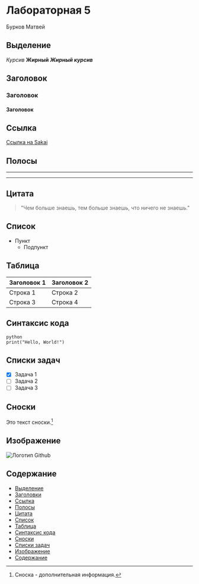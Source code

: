 # Лабораторная 5

Бурков Матвей

## Выделение
*Курсив*
**Жирный**
***Жирный курсив***

## Заголовок
### Заголовок 
#### Заголовок

## Ссылка
[Ссылка на Sakai](https://sakai.narfu.ru/portal)

## Полосы
---
***

## Цитата
> "Чем больше знаешь, тем больше знаешь, что ничего не знаешь."

## Список
- Пункт 
  - Подпункт 
  

## Таблица
| Заголовок 1 | Заголовок 2 |
| ----------- | ----------- |
| Строка 1    | Строка 2    |
| Строка 3    | Строка 4    |
## Синтаксис кода

```
python
print("Hello, World!")
```

## Списки задач
- [x] Задача 1
- [ ] Задача 2
- [ ] Задача 3

## Сноски
Это текст сноски.[^1]

[^1]: Сноска - дополнительная информация.

## Изображение
![Логотип Github](https://github.githubassets.com/images/modules/logos_page/Octocat.png)

## Содержание
- [Выделение](#выделение)
- [Заголовки](#заголовки)
- [Ссылка](#ссылка)
- [Полосы](#полосы)
- [Цитата](#цитата)
- [Список](#список)
- [Таблица](#таблица)
- [Синтаксис кода](#синтаксис-кода)
- [Сноски](#сноски)
- [Списки задач](#списки-задач)
- [Изображение](#изображение)
- [Содержание](#содержание)
